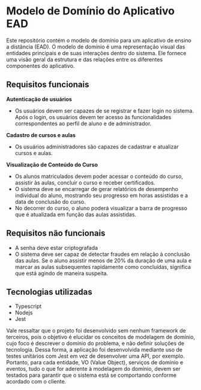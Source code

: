# Modelo de Domínio do Aplicativo EAD

Este repositório contém o modelo de domínio para um aplicativo de ensino a distância (EAD). O modelo de domínio é uma representação visual das entidades principais e de suas interações dentro do sistema. Ele fornece uma visão geral da estrutura e das relações entre os diferentes componentes do aplicativo.

## Requisitos funcionais

**Autenticação de usuários**

* Os usuários devem ser capazes de se registrar e fazer login no sistema. Após o login, os usuários devem ter acesso às funcionalidades correspondentes ao perfil de aluno e de administrador. 

**Cadastro de cursos e aulas**

* Os usuários administradores são capazes de cadastrar e atualizar cursos e aulas.

**Visualização de Conteúdo do Curso**

* Os alunos matriculados devem poder acessar o conteúdo do curso, assistir às aulas, concluir o curso e receber certificados. 
* O sistema deve se encarregar de gerar relatórios de desempenho individual do aluno, mostrando seu progresso em horas assistidas e a data de conclusão do curso.
* No decorrer do curso, o aluno poderá visualizar a barra de progresso que é atualizada em função das aulas assistidas. 

## Requisitos não funcionais

* A senha deve estar criptografada
* O sistema deve ser capaz de detectar fraudes em relação à conclusão das aulas. Se o aluno assistir menos de 20% da duração de uma aula e marcar as aulas subsequentes rapidamente como concluídas, significa que está agindo de maneira suspeita. 


## Tecnologias utilizadas

* Typescript
* Nodejs
* Jest

Vale ressaltar que o projeto foi desenvolvido sem nenhum framework de terceiros, pois o objetivo é elucidar os conceitos de modelagem de domínio, cujo foco é descrever o domínio do problema, e não definir soluções de tecnologia. Dessa forma, a aplicação foi desenvolvida mediante uso de testes unitários com Jest em vez de desenvolver uma API, por exemplo. Portanto, para cada entidade, VO (Value Object), serviços de domínio e eventos, tudo o que for aderente à modelagem do domínio, devem ser testados para garantir que o sistema está se comportando conforme acordado com o cliente.








